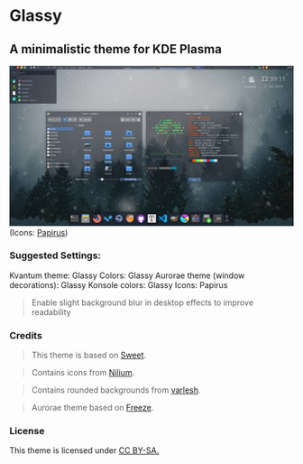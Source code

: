 # Glassy
## A minimalistic theme for KDE Plasma 

![Glassy preview](glassy-plasma/preview/preview.png)
  (Icons: [Papirus](https://github.com/PapirusDevelopmentTeam/papirus-icon-theme))

### Suggested Settings:

Kvantum theme: Glassy
Colors: Glassy
Aurorae theme (window decorations): Glassy
Konsole colors: Glassy
Icons: Papirus

> Enable slight background blur in desktop effects to improve readability

### Credits
> This theme is based on [Sweet](https://store.kde.org/p/1294174).

> Contains icons from [Nilium](https://www.pling.com/p/1226329/).

> Contains rounded backgrounds from [varlesh](https://github.com/varlesh/rounded).

> Aurorae theme based on [Freeze](https://store.kde.org/p/1002663/).

### License
This theme is licensed under [CC BY-SA.](https://creativecommons.org/licenses/by-sa/4.0/)
